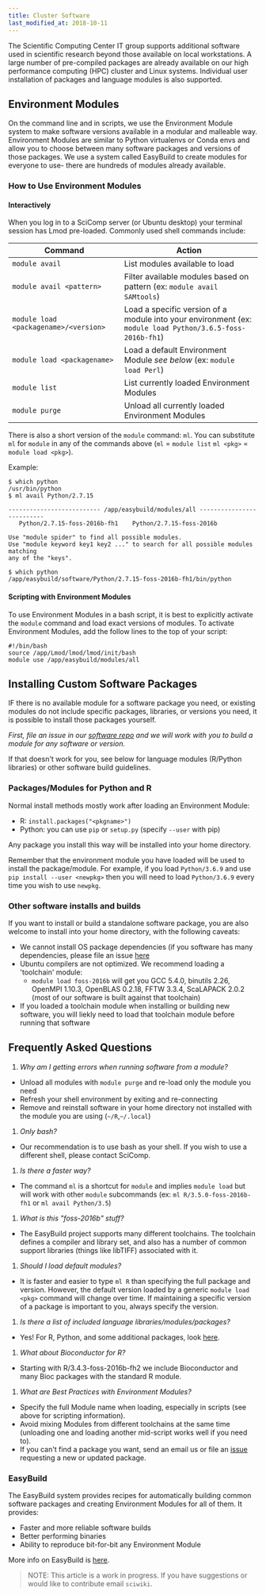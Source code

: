 ```yaml
---
title: Cluster Software
last_modified_at: 2018-10-11
---
```



The Scientific Computing Center IT group supports additional software used in scientific research beyond those available on local workstations. A large number of pre-compiled packages are already available on our high performance computing (HPC) cluster and Linux systems. Individual user installation of packages and language modules is also supported.

## Environment Modules
On the command line and in scripts, we use the Environment Module system to make software versions available in a modular and malleable way. Environment Modules are similar to Python virtualenvs or Conda envs and allow you to choose between many software packages and versions of those packages. We use a system called EasyBuild to create modules for everyone to use- there are hundreds of modules already available.

### How to Use Environment Modules
#### Interactively
When you log in to a SciComp server (or Ubuntu desktop) your terminal session has Lmod pre-loaded. Commonly used shell commands include:

Command | Action
--- | ---
`module avail` | List modules available to load
`module avail <pattern>` | Filter available modules based on pattern (ex: `module avail SAMtools`)
`module load <packagename>/<version>` | Load a specific version of a module into your environment (ex: `module load Python/3.6.5-foss-2016b-fh1`)
`module load <packagename>` | Load a default Environment Module *see below* (ex: `module load Perl`)
`module list` | List currently loaded Environment Modules
`module purge` | Unload all currently loaded Environment Modules

There is also a short version of the `module` command: `ml`.  You can substitute `ml` for `module` in any of the commands above (`ml` = `module list` `ml <pkg>` = `module load <pkg>`).

Example:
```
$ which python
/usr/bin/python
$ ml avail Python/2.7.15

-------------------------- /app/easybuild/modules/all --------------------------
   Python/2.7.15-foss-2016b-fh1    Python/2.7.15-foss-2016b

Use "module spider" to find all possible modules.
Use "module keyword key1 key2 ..." to search for all possible modules matching
any of the "keys".

$ which python
/app/easybuild/software/Python/2.7.15-foss-2016b-fh1/bin/python
```

#### Scripting with Environment Modules
To use Environment Modules in a bash script, it is best to explicitly activate the `module` command and load exact versions of modules. To activate Environment Modules, add the follow lines to the top of your script:
```
#!/bin/bash
source /app/Lmod/lmod/lmod/init/bash
module use /app/easybuild/modules/all
```

## Installing Custom Software Packages
IF there is no available module for a software package you need, or existing modules do not include specific packages, libraries, or versions you need, it is possible to install those packages yourself.

*First, file an issue in our [software repo](https://github.com/FredHutch/easybuild-life-sciences) and we will work with you to build a module for any software or version.*

If that doesn't work for you, see below for language modules (R/Python libraries) or other software build guidelines.

### Packages/Modules for Python and R
Normal install methods mostly work after loading an Environment Module:

- R: `install.packages("<pkgname>")`
- Python: you can use `pip` or `setup.py` (specify `--user` with pip)

Any package you install this way will be installed into your home directory.

Remember that the environment module you have loaded will be used to install the package/module. For example, if you load `Python/3.6.9` and use `pip install --user <newpkg>` then you will need to load `Python/3.6.9` every time you wish to use `newpkg`.

### Other software installs and builds
If you want to install or build a standalone software package, you are also welcome to install into your home directory, with the following caveats:

- We cannot install OS package dependencies (if you software has many dependencies, please file an issue [here](https://github.com/FredHutch/easybuild-life-sciences)
- Ubuntu compilers are not optimized. We recommend loading a 'toolchain' module:
  - `module load foss-2016b` will get you GCC 5.4.0, binutils 2.26, OpenMPI 1.10.3, OpenBLAS 0.2.18, FFTW 3.3.4, ScaLAPACK 2.0.2 (most of our software is built against that toolchain)
- If you loaded a toolchain module when installing or building new software, you will liekly need to load that toolchain module before running that software

## Frequently Asked Questions
<!--We should have a single "how to get help from SciComp page" and link here.-->
1. *Why am I getting errors when running software from a module?*
  - Unload all modules with `module purge` and re-load only the module you need
  - Refresh your shell environment by exiting and re-connecting
  - Remove and reinstall software in your home directory not installed with the module you are using (`~/R`,`~/.local`)
1. *Only bash?*
  - Our recommendation is to use bash as your shell. If you wish to use a different shell, please contact SciComp.
1. *Is there a faster way?*
  - The command `ml` is a shortcut for `module` and implies `module load` but will work with other `module` subcommands (ex: `ml R/3.5.0-foss-2016b-fh1` or `ml avail Python/3.5`)
1. *What is this "foss-2016b" stuff?*
  - The EasyBuild project supports many different toolchains. The toolchain defines a compiler and library set, and also has a number of common support libraries (things like libTIFF) associated with it.
1. *Should I load default modules?*
  - It is faster and easier to type `ml R` than specifying the full package and version. However, the default version loaded by a generic `module load <pkg>` command will change over time.  If maintaining a specific version of a package is important to you, always specify the version.
1. *Is there a list of included language libraries/modules/packages?*
  - Yes! For R, Python, and some additional packages, look [here](https://fredhutch.github.io/easybuild-life-sciences).
1. *What about Bioconductor for R?*
  - Starting with R/3.4.3-foss-2016b-fh2 we include Bioconductor and many Bioc packages with the standard R module.
1. *What are Best Practices with Environment Modules?*
  - Specify the full Module name when loading, especially in scripts (see above for scripting information).
  - Avoid mixing Modules from different toolchains at the same time (unloading one and loading another mid-script works well if you need to).
  - If you can't find a package you want, send an email us or file an [issue](https://github.com/FredHutch/easybuild-life-sciences) requesting a new or updated package.

### EasyBuild
The EasyBuild system provides recipes for automatically building common software packages and creating Environment Modules for all of them. It provides:
- Faster and more reliable software builds
- Better performing binaries
- Ability to reproduce bit-for-bit any Environment Module

More info on EasyBuild is [here](https://easybuilders.github.io/easybuild/).


>NOTE: This article is a work in progress. If you have suggestions or would like to contribute email `sciwiki`.
